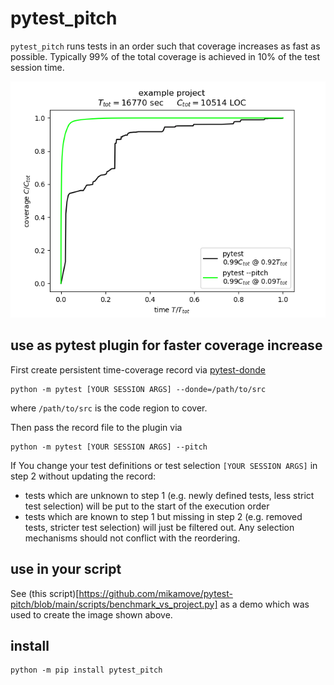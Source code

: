 # pytest_pitch

`pytest_pitch` runs tests in an order such that coverage increases as fast as possible. Typically 99% of the total coverage is achieved in 10% of the test session time.

![example](https://github.com/mikamove/pytest-pitch/blob/main/example.png)

## use as pytest plugin for faster coverage increase

First create persistent time-coverage record via [pytest-donde](https://github.com/mikamove/pytest-donde)
```shell
python -m pytest [YOUR SESSION ARGS] --donde=/path/to/src
```
where `/path/to/src` is the code region to cover.

Then pass the record file to the plugin via
```shell
python -m pytest [YOUR SESSION ARGS] --pitch
```

If You change your test definitions or test selection `[YOUR SESSION ARGS]`
in step 2 without updating the record:
- tests which are unknown to step 1 (e.g. newly defined tests, less strict test selection)
  will be put to the start of the execution order
- tests which are known to step 1 but missing in step 2 (e.g. removed tests, stricter test selection) will just be filtered out. Any selection mechanisms should not conflict with the reordering.

## use in your script

See (this script)[https://github.com/mikamove/pytest-pitch/blob/main/scripts/benchmark_vs_project.py] as a demo which was used to create the image shown above.

## install

```shell
python -m pip install pytest_pitch
```
